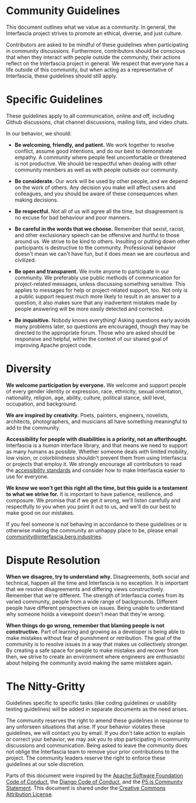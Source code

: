 Community Guidelines
====================

This document outlines what we value as a community.
In general, the Interfascia project strives to promote an
ethical, diverse, and just culture.

Contributors are asked to be mindful of these guidelines when participating
in community discussions.
Furthermore, contributors should be conscious that when they interact with
people outside the community, their actions reflect on the Interfascia project
in general.
We respect that everyone has a life outside of this community, but when acting
as a representative of Interfascia, these guidelines should still apply.


# Specific Guidelines

These guidelines apply to all communication, online and off, including Github
discussons, chat channel discussions, mailing lists, and video chats.

In our behavior, we should:

- __Be welcoming, friendly, and patient.__ We work together to resolve conflict,
assume good intentions, and do our best to demonstrate empathy.
A community where people feel uncomfortable or threatened is not productive.
We should be respectful when dealing with other community members as well as
with people outside our community.

- __Be considerate.__ Our work will be used by other people, and we depend on the
work of others. Any decision you make will affect users and colleagues, and
you should be aware of these consequences when making decisions.

- __Be respectful.__ Not all of us will agree all the time, but disagreement is
no excuse for bad behaviour and poor manners.

- __Be careful in the words that we choose.__ Remember that sexist, racist, and
other exclusionary speech can be offensive and hurtful to those around us.
We strive to be kind to others.
Insulting or putting down other participants is destructive to the community.
Professional behavior doesn't mean we can't have fun, but it does mean we are
courteous and civilized.

- __Be open and transparent.__ We invite anyone to participate in our community.
We preferably use public methods of communication for project-related messages,
unless discussing something sensitive.
This applies to messages for help or project-related support, too.
Not only is a public support request much more likely to result in an answer to
a question, it also makes sure that any inadvertent mistakes made by people
answering will be more easily detected and corrected.

- __Be inquisitive.__ Nobody knows everything! Asking questions
early avoids many problems later, so questions are encouraged, though they may
be directed to the appropriate forum.
Those who are asked should be responsive and helpful, within the context of our
shared goal of improving Apache project code.


# Diversity

__We welcome participation by everyone.__
We welcome and support people of every
gender identity or expression, race, ethnicity, sexual orientation,
nationality, religion, age, ability, culture, political stance, skill level,
occupation, and background.

__We are inspired by creativity.__
Poets, painters, engineers, novelists, architects, photographers, and musicians
all have something meaningful to add to the community.

__Accessibility for people with disabilities is a priority, not an afterthought.__
Interfascia is a *human* interface library, and that means we need to support
as many humans as possible.
Whether someone deals with limited mobility, low vision, or colorblindness
shouldn't prevent them from using Interfascia or projects that employ it.
We strongly encourage all contributors to read the
[accessibility standards][as] and consider how to make Interfascia easier to
use for everyone.

__We know we won't get this right all the time, but this guide is a testament
to what we strive for.__
It is important to have patience, resilience, and composure.
We promise that if we get it wrong, we'll listen carefully and respectfully
to you when you point it out to us, and we'll do our best to make good on our
mistakes.

If you feel someone is not behaving in accordance to these guidelines or is
otherwise making the community an unhappy place to be, please email
[community@interfascia.berg.industries][community_email].


# Dispute Resolution

__When we disagree, try to understand why.__
Disagreements, both social and technical, happen all the time and Interfascia
is no exception.
It is important that we resolve disagreements and differing views constructively.
Remember that we're different.
The strength of Interfascia comes from its varied community, people from a
wide range of backgrounds.
Different people have different perspectives on issues.
Being unable to understand why someone holds a viewpoint doesn't mean that
they're wrong.

__When things do go wrong, remember that blaming people is not constructive.__
Part of learning and growing as a developer is being able to make mistakes
without fear of punishment or retribution.
The goal of the community is to resolve issues in a way that makes us
collectively stronger.
By creating a safe space for people to make mistakes and recover from then,
we strive to create an environment where engineers are enthusiastic about
helping the community avoid making the same mistakes again.


# The Nitty-Gritty

Guidelines specific to specific tasks (like coding guidelines or usability
testing guidelines) will be added in separate documents as the need arises.

The community reserves the right to amend these guidelines in response to any
unforseen situations that arise.
If your behavior violates these guidelines, we will contact you by email.
If you don't take action to explain or correct your behavior, we may ask you
to stop participating in community discussions and communication.
Being asked to leave the community does not oblige the Interfascia team to
remove your prior contributions to the project.
The community leaders reserve the right to enforce these guidelines at our
sole discretion.

Parts of this document were inspired by
the [Apache Software Foundation Code of Conduct][asf],
the [Django Code of Conduct][django], and
the [P5.js Community Statement][p5].
This document is shared under the [Creative Commons Attribution License][cc].

[as]: accessibility.md
[community_email]: mailto:community@interfascia.berg.industries
[asf]: https://www.apache.org/foundation/policies/conduct.html
[django]: https://www.djangoproject.com/conduct/
[p5]: http://p5js.org/community/
[cc]: http://creativecommons.org/licenses/by/4.0/

